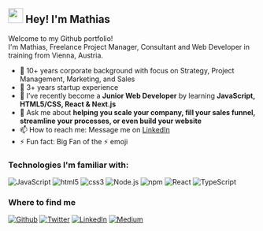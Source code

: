 <h2><img src="https://emojis.slackmojis.com/emojis/images/1531849430/4246/blob-sunglasses.gif?1531849430" width="30"/> Hey! I'm Mathias</h2>


<p>Welcome to my Github portfolio! </br> I'm Mathias, Freelance Project Manager, Consultant and Web Developer in training from Vienna, Austria.
</p>

- 🌱 10+ years corporate background with focus on Strategy, Project Management, Marketing, and Sales
- 🚀 3+ years startup experience
- 🔭 I’ve recently become a **Junior Web Developer** by learning **JavaScript, HTML5/CSS, React & Next.js**
- 💬 Ask me about **helping you scale your company, fill your sales funnel, streamline your processes, or even build your website**
- 📫 How to reach me: Message me on <a href="https://linkedin.com/in/mathiaslukas">LinkedIn</a>
- ⚡ Fun fact: Big Fan of the :zap: emoji

<h3>Technologies I'm familiar with:</h3>
<p>
  <img alt="JavaScript" src="https://img.shields.io/badge/-JavaScript-orange?style=flat-square&logo=javascript&logoColor=white" />
  <img alt="html5" src="https://img.shields.io/badge/-HTML5-E34F26?style=flat-square&logo=html5&logoColor=white" />
  <img alt="css3" src="https://img.shields.io/badge/-CSS-brightgreen?style=flat-square?logo=css3&logoColor=white" />
  <img alt="Node.js" src="https://img.shields.io/badge/-Node.js-blueviolet?style=flat-square&logo=node.js&logoColor=white" />
  <img alt="npm" src="https://img.shields.io/badge/-NPM-CB3837?style=flat-square&logo=npm&logoColor=white" />
  <img alt="React" src="https://img.shields.io/badge/-React-45b8d8?style=flat-square&logo=react&logoColor=white" />
  <img alt="TypeScript" src="https://img.shields.io/badge/-TypeScript-007ACC?style=flat-square&logo=typescript&logoColor=white" />
</p>
<h3>Where to find me</h3>
<p><a href="https://github.com/mtslks" target="_blank"><img alt="Github" src="https://img.shields.io/badge/GitHub-%2312100E.svg?&style=for-the-badge&logo=Github&logoColor=white" /></a> <a href="https://twitter.com/mthslks" target="_blank"><img alt="Twitter" src="https://img.shields.io/badge/twitter-%231DA1F2.svg?&style=for-the-badge&logo=twitter&logoColor=white" /></a> <a href="https://www.linkedin.com/in/mathiaslukas" target="_blank"><img alt="LinkedIn" src="https://img.shields.io/badge/linkedin-%230077B5.svg?&style=for-the-badge&logo=linkedin&logoColor=white" /></a> <a href="https://medium.com/@mathiaslukas" target="_blank"><img alt="Medium" src="https://img.shields.io/badge/medium-%2312100E.svg?&style=for-the-badge&logo=medium&logoColor=white" /></a> </a>
</p>
